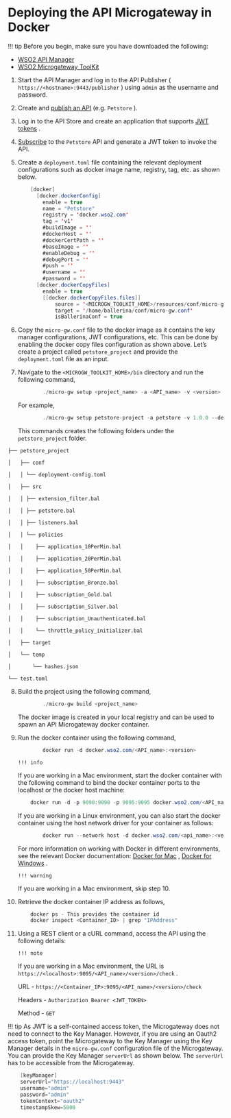 # Deploying the API Microgateway in Docker

!!! tip
Before you begin, make sure you have downloaded the following:

-   [WSO2 API Manager](https://wso2.com/api-management/)
-   [WSO2 Microgateway ToolKit](https://wso2.com/api-management/api-microgateway/)


1.  Start the API Manager and log in to the API Publisher ( `https://<hostname>:9443/publisher` ) using `admin` as the username and password.
2.  Create and [publish an API](https://docs.wso2.com/display/AM250/Create+and+Publish+an+API) (e.g. `Petstore` ).
3.  Log in to the API Store and create an application that supports [JWT tokens](https://docs.wso2.com/display/AM260/Microgateway+Quick+Start#MicrogatewayQuickStart-GenerateaJWTtokenandinvoketheAPI) .

4.  [Subscribe](https://docs.wso2.com/display/AM260/Subscribe+to+an+API) to the `Petstore` API and generate a JWT token to invoke the API.

5.  Create a `deployment.toml` file containing the relevant deployment configurations such as docker image name, registry, tag, etc. as shown below.

    ``` java
        [docker]
          [docker.dockerConfig]
            enable = true
            name = "Petstore"
            registry = 'docker.wso2.com'
            tag = 'v1'
            #buildImage = ''
            #dockerHost = ''
            #dockerCertPath = ''
            #baseImage = ''
            #enableDebug = ''
            #debugPort = ''
            #push = ''
            #username = ''
            #password = ''
          [docker.dockerCopyFiles]
            enable = true
            [[docker.dockerCopyFiles.files]]
                source = '<MICROGW_TOOLKIT_HOME>/resources/conf/micro-gw.conf'
                target = '/home/ballerina/conf/micro-gw.conf'
                isBallerinaConf = true
    ```

6.  Copy the `micro-gw.conf` file to the docker image as it contains the key manager configurations, JWT configurations, etc. This can be done by enabling the docker copy files configuration as shown above.
    Let’s create a project called `petstore_project` and provide the `deployment.toml` file as an input.
7.  Navigate to the `<MICROGW_TOOLKIT_HOME>/bin` directory and run the following command,

    ``` java
            ./micro-gw setup <project_name> -a <API_name> -v <version> --deployment-config deployment.toml
    ```

    For example,

    ``` java
            ./micro-gw setup petstore-project -a petstore -v 1.0.0 --deployment-config deployment.toml
    ```

    This commands creates the following folders under the `petstore_project` folder.

`├── petstore_project          `

`│   ├── conf          `

`│   │ └── deployment-config.toml          `

`│   ├── src          `

`│   │ ├── extension_filter.bal          `

`│   │ ├── petstore.bal          `

`│   │ ├── listeners.bal          `

`│   │ └── policies          `

`│   │    ├── application_10PerMin.bal          `

`│   │    ├── application_20PerMin.bal          `

`│   │    ├── application_50PerMin.bal          `

`│   │    ├── subscription_Bronze.bal          `

`│   │    ├── subscription_Gold.bal          `

`│   │    ├── subscription_Silver.bal          `

`│   │    ├── subscription_Unauthenticated.bal          `

`│   │    └── throttle_policy_initializer.bal          `

`│   ├── target          `

`│   └── temp          `

`│       └── hashes.json          `

`└── test.toml          `

8.  Build the project using the following command,

    ``` java
            ./micro-gw build <project_name>
    ```

    The docker image is created in your local registry and can be used to spawn an API Microgateway docker container.

9.  Run the docker container using the following command,

    ``` java
            docker run -d docker.wso2.com/<API_name>:<version>
    ```

        !!! info
    If you are working in a Mac environment, start the docker container with the following command to bind the docker container ports to the localhost or the docker host machine:

    ``` java
        docker run -d -p 9090:9090 -p 9095:9095 docker.wso2.com/<API_name>:<version>
    ```

    If you are working in a Linux environment, you can also start the docker container using the host network driver for your container as follows:

    ``` java
            docker run --network host -d docker.wso2.com/<api_name>:<version>
    ```

    For more information on working with Docker in different environments, see the relevant Docker documentation: [Docker for Mac](https://docs.docker.com/docker-for-mac/) , [Docker for Windows](https://docs.docker.com/docker-for-windows/) .

        !!! warning
    If you are working in a Mac environment, skip step 10.


10. Retrieve the docker container IP address as follows,

    ``` java
        docker ps - This provides the container id
        docker inspect <Container_ID> | grep "IPAddress"
    ```

11. Using a REST client or a cURL command, access the API using the following details:

        !!! note
    If you are working in a Mac environment, the URL is `https://<localhost>:9095/<API_name>/<version>/check` .


    URL - `https://<Container_IP>:9095/<API_name>/<version>/check `

    Headers - `Authorization Bearer <JWT_TOKEN> `

    Method - `GET`

!!! tip
As JWT is a self-contained access token, the Microgateway does not need to connect to the Key Manager. However, if you are using an Oauth2 access token, point the Microgateway to the Key Manager using the Key Manager details in the `micro-gw.conf` configuration file of the Microgateway. You can provide the Key Manager `serverUrl` as shown below. The `serverUrl` has to be accessible from the Microgateway.

``` java
    [keyManager]
    serverUrl="https://localhost:9443"
    username="admin"
    password="admin"
    tokenContext="oauth2"
    timestampSkew=5000
```


